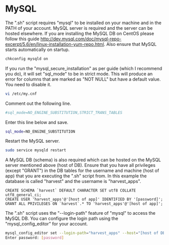 # MySQL

The ".sh" script requires "mysql" to be installed on your machine and in the PATH of your account. MySQL server is required and the server can be hosted elsewhere. If you are installing the MySQL DB on CentOS please follow this guide http://dev.mysql.com/doc/mysql-repo-excerpt/5.6/en/linux-installation-yum-repo.html. Also ensure that MySQL starts automatically on startup.

```bash
chkconfig mysqld on
```

If you run the "mysql_secure_installation" as per guide (which I recommend you do), it will set "sql_mode" to be in strict mode. This will produce an error for columns that are marked as "NOT NULL" but have a default value. You need to disable it.

```bash
vi /etc/my.cnf
```

Comment out the following line.

```bash
#sql_mode=NO_ENGINE_SUBSTITUTION,STRICT_TRANS_TABLES
```

Enter this line below and save.

```bash
sql_mode=NO_ENGINE_SUBSTITUTION
```

Restart the MySQL server.

```bash
sudo service mysqld restart
```

A MySQL DB (schema) is also required which can be hosted on the MySQL server mentioned above (host of DB). Ensure that you have all privileges (except "GRANT") in the DB tables for the username and machine (host of app) that you are executing the ".sh" script from. In this example the database is called "harvest" and the username is "harvest_apps".

```mysql
CREATE SCHEMA `harvest` DEFAULT CHARACTER SET utf8 COLLATE utf8_general_ci;
CREATE USER 'harvest_apps'@'[host of app]' IDENTIFIED BY '[password]';
GRANT ALL PRIVILEGES ON `harvest`.* TO 'harvest_apps'@'[host of app]';
```

The ".sh" script uses the "--login-path" feature of "mysql" to access the MySQL DB. You can configure the login path using the "mysql\_config\_editor" for your account.

```bash
mysql_config_editor set --login-path="harvest_apps" --host="[host of DB]" --user="harvest_apps" --password
Enter password: [password]
```